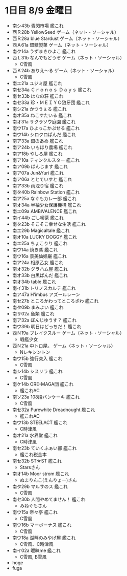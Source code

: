 # 1日目 8/9 金曜日

- 南シ43b 青閃市場 艦これ
- 西Ｒ28b YellowSeed ゲーム（ネット・ソーシャル）
- 西Ｒ28a blue Stardust ゲーム（ネット・ソーシャル）
- 西Ａ61a 銀糖製菓 ゲーム（ネット・ソーシャル）
- 南ク14a うずまきひよこ 艦これ
- 西Ｌ31b なんでもどうぞ ゲーム（ネット・ソーシャル）
  - C雪風
- 西Ｋ24b ありえ～る ゲーム（ネット・ソーシャル）
  - C雪風
- 南エ21a ユジミ屋 艦これ
- 南セ34a Ｃｒｏｎｏｓ Ｄａｙｓ 艦これ
- 南セ33b はなの荘 艦これ
- 南セ33a 珍・ＭＥＩＹＯ狼牙団 艦これ
- 南シ21a かつうぇる 艦これ
- 南オ35a ねこすたいる 艦これ
- 南オ31a サクラソウ庭園 艦これ
- 南ウ17a ひよっこかぷせる 艦これ
- 南ウ14b シロクロぱんだ 艦これ
- 南ア33a 銀のあめ 艦これ
- 南ア24b いもほり農場 艦これ
- 南ア18b やしろ屋 艦これ
- 南ア10a ティンクルスター 艦これ
- 南ア09b ばんじます 艦これ
- 南ア07a Jun&Yuri 艦これ
- 南ア06a ととていすと 艦これ
- 南ア33b 雨洩り宿 艦これ
- 南タ40b Rainbow Station 艦これ
- 南ア25a なぐもカレー部 艦これ
- 南オ34a 半袖少女保護機構 艦これ
- 南エ09a AMBIVALENCE 艦これ
- 南イ44b ごし喫茶 艦これ
- 南タ23b そこそこ幸せな生活 艦これ
- 南エ29b Magicaltale 艦これ
- 南オ10a LUCKY DOGGY 艦これ
- 南エ25a ちょこりり 艦これ
- 南ウ14a 焼き鳶 艦これ
- 南ウ16a 景美仙姫巌 艦これ
- 南ア24a 相原乙女 艦これ
- 南オ32b グラハム屋 艦これ
- 南オ33b 白黒ぱんだ 艦これ
- 南オ34b table 艦これ
- 南イ31b トリノスカルテ 艦これ
- 南ア47a H’imbus アズールレーン
- 南セ27b ところかわってところざわ 艦これ
- 南タ09b まみよい 艦これ
- 南サ02a 魚類 艦これ
- 南ア32a ぽんじゆうす？ 艦これ
- 南ウ39b 明日はどっちだ！ 艦これ
- 西Ｎ19a ブレイクスルー ゲーム（ネット・ソーシャル）
  - 戦艦少女
- 西Ｎ21a 中トロ屋。 ゲーム（ネット・ソーシャル）
  - Nレキシントン
- 南ウ15b 強行突入 艦これ
  - C雪風
- 南シ14b シスリラ 艦これ
  - C雪風
- 南ケ14b ORE-MAGA団 艦これ
  - 艦これAC
- 南ソ23a 108段パンケーキ 艦これ
  - C雪風
- 南セ32a Purewhite Dreadnought 艦これ
  - 艦これAC
- 南ウ13b STEELACT 艦これ
  - C時津風
- 南オ21a 水界堂 艦これ
  - C時津風
- 南セ23b ていくふぁい部 艦これ
  - 艦これ税金本
- 南セ32b ST☆ST 艦これ
  - Starsさん
- 南オ14b Moor strom 艦これ
  - ぬまりんこ(えんりょー)さん
- 南タ29b マルサのス 艦これ
  - C雪風
- 南セ30b 人間やめてません！ 艦これ
  - みねぐもさん
- 南ウ15a 帝々亭 艦これ
  - C雪風
- 南ウ16b マーボーナス 艦これ
  - C雪風
- 南ウ18a 湖畔のみやげ屋 艦これ
  - C雪風、C時津風
- 南イ02a 曖昧me 艦これ
  - C雪風, B雪風
- hoge
- fuga
